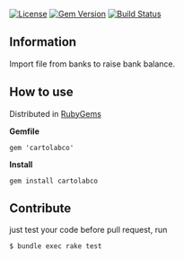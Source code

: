 [![License](https://img.shields.io/badge/license-MIT-green.svg)](https://github.com/aastorga123/cartola/blob/master/LICENSE) [![Gem Version](https://badge.fury.io/rb/cartolabco.svg)](https://badge.fury.io/rb/cartolabco)
[![Build Status](https://travis-ci.com/aastorga123/cartola.svg?branch=master)](https://travis-ci.com/aastorga123/cartola)

## __Information__

Import file from banks to raise bank balance.

## How to use

Distributed in [RubyGems](https://rubygems.org/gems/cartolabco)

__Gemfile__

`gem 'cartolabco'`

__Install__

`gem install cartolabco`

## Contribute
just test your code before pull request, run 
```console
$ bundle exec rake test
```